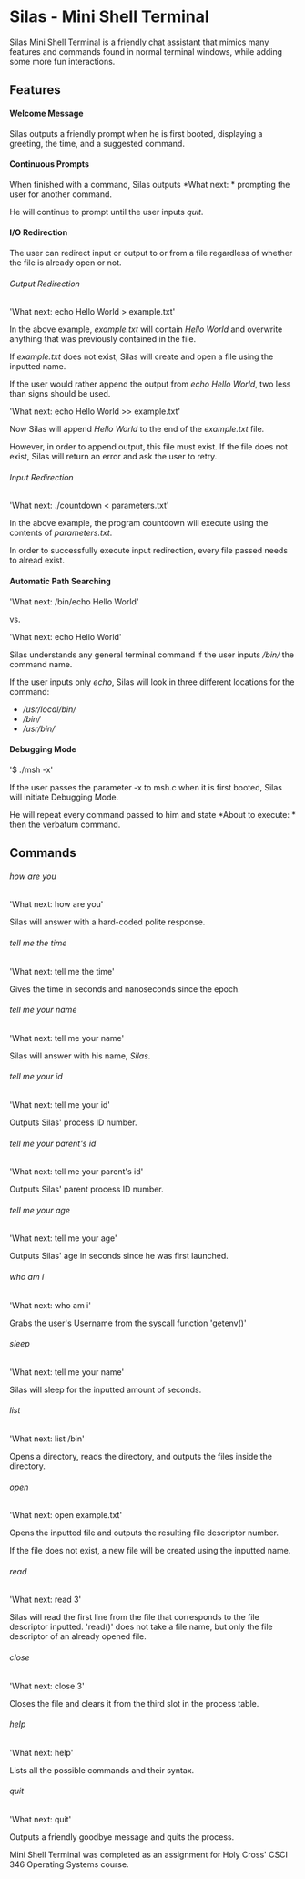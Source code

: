 # Silas - Mini Shell Terminal

Silas Mini Shell Terminal is a friendly chat assistant that mimics many features and commands found in normal terminal windows, while adding some more fun interactions.

## Features

#### Welcome Message
Silas outputs a friendly prompt when he is first booted, displaying a greeting, the time, and a suggested command.  

#### Continuous Prompts
When finished with a command, Silas outputs *What next: * prompting the user for another command.

He will continue to prompt until the user inputs *quit*.  

#### I/O Redirection
The user can redirect input or output to or from a file regardless of whether the file is already open or not.  
###### Output Redirection
'What next: echo Hello World > example.txt'  

In the above example, *example.txt* will contain *Hello World* and overwrite anything that was previously contained in the file. 

If *example.txt* does not exist, Silas will create and open a file using the inputted name. 

If the user would rather append the output from *echo Hello World*, two less than signs should be used. 

'What next: echo Hello World >> example.txt'  

Now Silas will append *Hello World* to the end of the *example.txt* file. 

However, in order to append output, this file must exist.  If the file does not exist, Silas will return an error and ask the user to retry.

###### Input Redirection
'What next: ./countdown < parameters.txt'  

In the above example, the program countdown will execute using the contents of *parameters.txt*. 

In order to successfully execute input redirection, every file passed needs to alread exist.

#### Automatic Path Searching
'What next: /bin/echo Hello World'

vs. 

'What next: echo Hello World'

Silas understands any general terminal command if the user inputs */bin/* the command name.

If the user inputs only *echo*, Silas will look in three different locations for the command:
- */usr/local/bin/*
- */bin/*
- */usr/bin/*

#### Debugging Mode
'$ ./msh -x'

If the user passes the parameter -x to msh.c when it is first booted, Silas will initiate Debugging Mode.  

He will repeat every command passed to him and state *About to execute: * then the verbatum command.

## Commands
###### how are you
'What next: how are you'

Silas will answer with a hard-coded polite response.

###### tell me the time
'What next: tell me the time'

Gives the time in seconds and nanoseconds since the epoch.

###### tell me your name
'What next: tell me your name'

Silas will answer with his name, *Silas*.

###### tell me your id
'What next: tell me your id'

Outputs Silas' process ID number.

###### tell me your parent's id
'What next: tell me your parent's id'

Outputs Silas' parent process ID number.

###### tell me your age
'What next: tell me your age'

Outputs Silas' age in seconds since he was first launched.

###### who am i
'What next: who am i'

Grabs the user's Username from the syscall function 'getenv()'

###### sleep
'What next: tell me your name'

Silas will sleep for the inputted amount of seconds.

###### list
'What next: list /bin'

Opens a directory, reads the directory, and outputs the files inside the directory.

###### open
'What next: open example.txt'

Opens the inputted file and outputs the resulting file descriptor number.

If the file does not exist,  a new file will be created using the inputted name.
###### read
'What next: read 3'

Silas will read the first line from the file that corresponds to the file descriptor inputted.  'read()' does not take a file name, but only the file descriptor of an already opened file.
###### close 
'What next: close 3'

Closes the file and clears it from the third slot in the process table.
###### help
'What next: help'

Lists all the possible commands and their syntax.
###### quit
'What next: quit'

Outputs a friendly goodbye message and quits the process.

Mini Shell Terminal was completed as an assignment for Holy Cross' CSCI 346 Operating Systems course.
